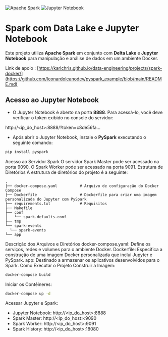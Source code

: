 ![Apache Spark](https://img.shields.io/badge/Apache%20Spark-FDEE21?style=flat-square&logo=apachespark&logoColor=black)
![Jupyter Notebook](https://img.shields.io/badge/jupyter-%23FA0F00.svg?style=for-the-badge&logo=jupyter&logoColor=white)

# Spark com Data Lake e Jupyter Notebook

Este projeto utiliza **Apache Spark** em conjunto com **Delta Lake** e **Jupyter Notebook** para manipulação e análise de dados em um ambiente Docker.

Link de apoio :
[https://karlchris.github.io/data-engineering/projects/spark-docker/](https://github.com/leonardoleanodev/pyspark_example/blob/main/README.md)

## Acesso ao Jupyter Notebook

- O Jupyter Notebook é aberto na porta **8888**. Para acessá-lo, você deve verificar o token exibido no console do servidor:
  
http://<ip_do_host>:8888/?token=c8de56fa...


- Após abrir o Jupyter Notebook, instale o **PySpark** executando o seguinte comando:

```bash
pip install pyspark
```
Acesso ao Servidor Spark
O servidor Spark Master pode ser acessado na porta 9090.
O Spark Worker pode ser acessado na porta 9091.
Estrutura de Diretórios
A estrutura de diretórios do projeto é a seguinte:
```
.
├── docker-compose.yaml          # Arquivo de configuração do Docker Compose
├── Dockerfile                   # Dockerfile para criar uma imagem personalizada do Jupyter com PySpark
├── requirements.txt             # Requisitos
├── Makefile
├── conf                    
│   └── spark-defaults.conf  
├── tmp
└── spark-events
  └── spark-events
└── app         
```

Descrição dos Arquivos e Diretórios
docker-compose.yaml: Define os serviços, redes e volumes para o ambiente Docker.
Dockerfile: Especifica a construção de uma imagem Docker personalizada que inclui Jupyter e PySpark.
app: Destinado a armazenar os aplicativos desenvolvidos para o Spark.
Como Executar o Projeto
Construir a Imagem:

```bash
docker-compose build
```
Iniciar os Contêineres:
```bash
docker-compose up -d
```
Acessar Jupyter e Spark:

* Jupyter Notebook: http://<ip_do_host>:8888
* Spark Master: http://<ip_do_host>:9090
* Spark Worker: http://<ip_do_host>:9091
* Spark History: http://<ip_do_host>:18080

